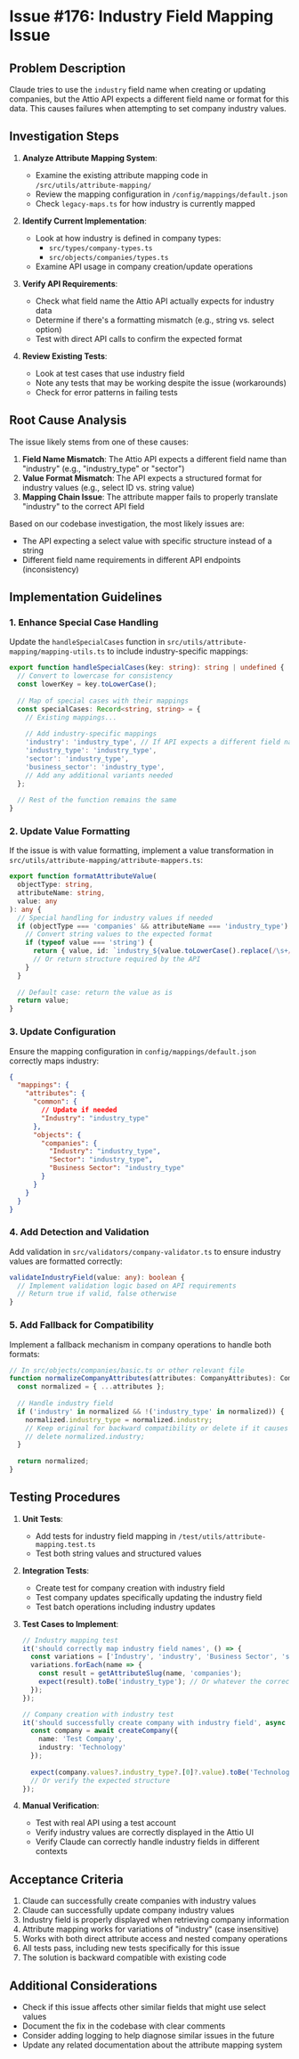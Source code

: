 # Issue #176: Industry Field Mapping Issue

## Problem Description

Claude tries to use the `industry` field name when creating or updating companies, but the Attio API expects a different field name or format for this data. This causes failures when attempting to set company industry values.

## Investigation Steps

1. **Analyze Attribute Mapping System**:
   - Examine the existing attribute mapping code in `/src/utils/attribute-mapping/`
   - Review the mapping configuration in `/config/mappings/default.json`
   - Check `legacy-maps.ts` for how industry is currently mapped

2. **Identify Current Implementation**:
   - Look at how industry is defined in company types:
     - `src/types/company-types.ts`
     - `src/objects/companies/types.ts`
   - Examine API usage in company creation/update operations

3. **Verify API Requirements**:
   - Check what field name the Attio API actually expects for industry data
   - Determine if there's a formatting mismatch (e.g., string vs. select option)
   - Test with direct API calls to confirm the expected format

4. **Review Existing Tests**:
   - Look at test cases that use industry field
   - Note any tests that may be working despite the issue (workarounds)
   - Check for error patterns in failing tests

## Root Cause Analysis

The issue likely stems from one of these causes:

1. **Field Name Mismatch**: The Attio API expects a different field name than "industry" (e.g., "industry_type" or "sector")
2. **Value Format Mismatch**: The API expects a structured format for industry values (e.g., select ID vs. string value)
3. **Mapping Chain Issue**: The attribute mapper fails to properly translate "industry" to the correct API field

Based on our codebase investigation, the most likely issues are:

- The API expecting a select value with specific structure instead of a string
- Different field name requirements in different API endpoints (inconsistency)

## Implementation Guidelines

### 1. Enhance Special Case Handling

Update the `handleSpecialCases` function in `src/utils/attribute-mapping/mapping-utils.ts` to include industry-specific mappings:

```typescript
export function handleSpecialCases(key: string): string | undefined {
  // Convert to lowercase for consistency
  const lowerKey = key.toLowerCase();
  
  // Map of special cases with their mappings
  const specialCases: Record<string, string> = {
    // Existing mappings...
    
    // Add industry-specific mappings
    'industry': 'industry_type', // If API expects a different field name
    'industry_type': 'industry_type',
    'sector': 'industry_type',
    'business_sector': 'industry_type',
    // Add any additional variants needed
  };
  
  // Rest of the function remains the same
}
```

### 2. Update Value Formatting

If the issue is with value formatting, implement a value transformation in `src/utils/attribute-mapping/attribute-mappers.ts`:

```typescript
export function formatAttributeValue(
  objectType: string, 
  attributeName: string, 
  value: any
): any {
  // Special handling for industry values if needed
  if (objectType === 'companies' && attributeName === 'industry_type') {
    // Convert string values to the expected format
    if (typeof value === 'string') {
      return { value, id: `industry_${value.toLowerCase().replace(/\s+/g, '_')}` };
      // Or return structure required by the API
    }
  }
  
  // Default case: return the value as is
  return value;
}
```

### 3. Update Configuration

Ensure the mapping configuration in `config/mappings/default.json` correctly maps industry:

```json
{
  "mappings": {
    "attributes": {
      "common": {
        // Update if needed
        "Industry": "industry_type"
      },
      "objects": {
        "companies": {
          "Industry": "industry_type",
          "Sector": "industry_type",
          "Business Sector": "industry_type"
        }
      }
    }
  }
}
```

### 4. Add Detection and Validation

Add validation in `src/validators/company-validator.ts` to ensure industry values are formatted correctly:

```typescript
validateIndustryField(value: any): boolean {
  // Implement validation logic based on API requirements
  // Return true if valid, false otherwise
}
```

### 5. Add Fallback for Compatibility

Implement a fallback mechanism in company operations to handle both formats:

```typescript
// In src/objects/companies/basic.ts or other relevant file
function normalizeCompanyAttributes(attributes: CompanyAttributes): CompanyAttributes {
  const normalized = { ...attributes };
  
  // Handle industry field
  if ('industry' in normalized && !('industry_type' in normalized)) {
    normalized.industry_type = normalized.industry;
    // Keep original for backward compatibility or delete if it causes issues
    // delete normalized.industry;
  }
  
  return normalized;
}
```

## Testing Procedures

1. **Unit Tests**:
   - Add tests for industry field mapping in `/test/utils/attribute-mapping.test.ts`
   - Test both string values and structured values

2. **Integration Tests**:
   - Create test for company creation with industry field
   - Test company updates specifically updating the industry field
   - Test batch operations including industry updates

3. **Test Cases to Implement**:
   ```typescript
   // Industry mapping test
   it('should correctly map industry field names', () => {
     const variations = ['Industry', 'industry', 'Business Sector', 'sector'];
     variations.forEach(name => {
       const result = getAttributeSlug(name, 'companies');
       expect(result).toBe('industry_type'); // Or whatever the correct mapping is
     });
   });
   
   // Company creation with industry test
   it('should successfully create company with industry field', async () => {
     const company = await createCompany({
       name: 'Test Company',
       industry: 'Technology'
     });
     
     expect(company.values?.industry_type?.[0]?.value).toBe('Technology');
     // Or verify the expected structure
   });
   ```

4. **Manual Verification**:
   - Test with real API using a test account
   - Verify industry values are correctly displayed in the Attio UI
   - Verify Claude can correctly handle industry fields in different contexts

## Acceptance Criteria

1. Claude can successfully create companies with industry values
2. Claude can successfully update company industry values
3. Industry field is properly displayed when retrieving company information
4. Attribute mapping works for variations of "industry" (case insensitive)
5. Works with both direct attribute access and nested company operations
6. All tests pass, including new tests specifically for this issue
7. The solution is backward compatible with existing code

## Additional Considerations

- Check if this issue affects other similar fields that might use select values
- Document the fix in the codebase with clear comments
- Consider adding logging to help diagnose similar issues in the future
- Update any related documentation about the attribute mapping system